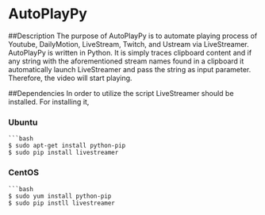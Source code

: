 # AutoPlayPy
##Description
The purpose of AutoPlayPy is to automate playing process of Youtube, DailyMotion, LiveStream, Twitch, and Ustream via LiveStreamer.
AutoPlayPy is written in Python. It is simply traces clipboard content and if any string with the aforementioned stream names found in a clipboard it automatically launch LiveStreamer and pass the string as input parameter. Therefore, the video will start playing.

##Dependencies
In order to utilize the script LiveStreamer should be installed. For installing it,
### Ubuntu
	```bash
	$ sudo apt-get install python-pip
	$ sudo pip install livestreamer
### CentOS
	```bash
	$ sudo yum install python-pip 
	$ sudo pip instll livestreamer

